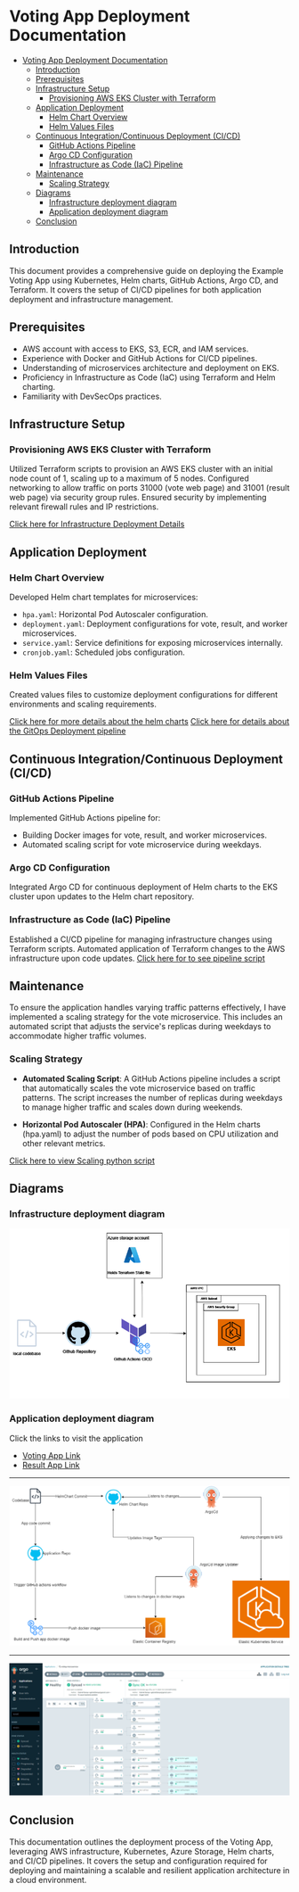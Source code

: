 # Voting App Deployment Documentation

- [Voting App Deployment Documentation](#voting-app-deployment-documentation)
  - [Introduction](#introduction)
  - [Prerequisites](#prerequisites)
  - [Infrastructure Setup](#infrastructure-setup)
    - [Provisioning AWS EKS Cluster with Terraform](#provisioning-aws-eks-cluster-with-terraform)
  - [Application Deployment](#application-deployment)
    - [Helm Chart Overview](#helm-chart-overview)
    - [Helm Values Files](#helm-values-files)
  - [Continuous Integration/Continuous Deployment (CI/CD)](#continuous-integrationcontinuous-deployment-cicd)
    - [GitHub Actions Pipeline](#github-actions-pipeline)
    - [Argo CD Configuration](#argo-cd-configuration)
    - [Infrastructure as Code (IaC) Pipeline](#infrastructure-as-code-iac-pipeline)
  - [Maintenance](#maintenance)
    - [Scaling Strategy](#scaling-strategy)
  - [Diagrams](#diagrams)
    - [Infrastructure deployment diagram](#infrastructure-deployment-diagram)
    - [Application deployment diagram](#application-deployment-diagram)
  - [Conclusion](#conclusion)

## Introduction

This document provides a comprehensive guide on deploying the Example Voting App using Kubernetes, Helm charts, GitHub Actions, Argo CD, and Terraform. It covers the setup of CI/CD pipelines for both application deployment and infrastructure management.

## Prerequisites

- AWS account with access to EKS, S3, ECR, and IAM services.
- Experience with Docker and GitHub Actions for CI/CD pipelines.
- Understanding of microservices architecture and deployment on EKS.
- Proficiency in Infrastructure as Code (IaC) using Terraform and Helm charting.
- Familiarity with DevSecOps practices.

## Infrastructure Setup

### Provisioning AWS EKS Cluster with Terraform

Utilized Terraform scripts to provision an AWS EKS cluster with an initial node count of 1, scaling up to a maximum of 5 nodes. Configured networking to allow traffic on ports 31000 (vote web page) and 31001 (result web page) via security group rules. Ensured security by implementing relevant firewall rules and IP restrictions.

[Click here for Infrastructure Deployment Details](infrastructure/README.md)

## Application Deployment

### Helm Chart Overview

Developed Helm chart templates for microservices:

- `hpa.yaml`: Horizontal Pod Autoscaler configuration.
- `deployment.yaml`: Deployment configurations for vote, result, and worker microservices.
- `service.yaml`: Service definitions for exposing microservices internally.
- `cronjob.yaml`: Scheduled jobs configuration.

### Helm Values Files

Created values files to customize deployment configurations for different environments and scaling requirements.

[Click here for more details about the helm charts](voting-app-helm-chart/README.md)
[Click here for details about the GitOps Deployment pipeline](CICD_PIPELINE.md)

## Continuous Integration/Continuous Deployment (CI/CD)

### GitHub Actions Pipeline

Implemented GitHub Actions pipeline for:

- Building Docker images for vote, result, and worker microservices.
- Automated scaling script for vote microservice during weekdays.

### Argo CD Configuration

Integrated Argo CD for continuous deployment of Helm charts to the EKS cluster upon updates to the Helm chart repository.

### Infrastructure as Code (IaC) Pipeline

Established a CI/CD pipeline for managing infrastructure changes using Terraform scripts. Automated application of Terraform changes to the AWS infrastructure upon code updates.
[Click here for to see pipeline script](.github/workflows/call-apply-terraform-eks-infra.yaml)

## Maintenance

To ensure the application handles varying traffic patterns effectively, I have implemented a scaling strategy for the vote microservice. This includes an automated script that adjusts the service's replicas during weekdays to accommodate higher traffic volumes.

### Scaling Strategy

- **Automated Scaling Script**: A GitHub Actions pipeline includes a script that automatically scales the vote microservice based on traffic patterns. The script increases the number of replicas during weekdays to manage higher traffic and scales down during weekends.

- **Horizontal Pod Autoscaler (HPA)**: Configured in the Helm charts (hpa.yaml) to adjust the number of pods based on CPU utilization and other relevant metrics.

[Click here to view Scaling python script](./scaler/scale-vote-hpa/scale_hpa.py)

## Diagrams

### Infrastructure deployment diagram

![eks_Infraastructure_deployment](eks_Infraastructure_deployment.png)

### Application deployment diagram

Click the links to visit the application

- [Voting App Link](http://3.143.234.149:31000/)
- [Result App Link](http://3.143.234.149:31001/)

---

![argocd-gitops-flow](argocd-gitops-flow.drawio.png)

---

![argocd voting app dashboard](argocd.png)

## Conclusion

This documentation outlines the deployment process of the Voting App, leveraging AWS infrastructure, Kubernetes, Azure Storage, Helm charts, and CI/CD pipelines. It covers the setup and configuration required for deploying and maintaining a scalable and resilient application architecture in a cloud environment.
